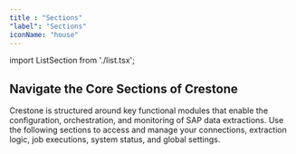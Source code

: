 ```yaml
---
title : "Sections"
"label": "Sections"
iconName: "house"
---
```

import ListSection from './list.tsx';

## Navigate the Core Sections of Crestone
Crestone is structured around key functional modules that enable the configuration, orchestration, and monitoring of SAP data extractions. Use the following sections to access and manage your connections, extraction logic, job executions, system status, and global settings.

<ListSection />
